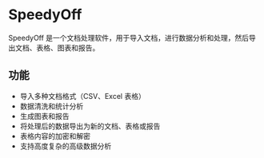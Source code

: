 # SpeedyOff

SpeedyOff 是一个文档处理软件，用于导入文档，进行数据分析和处理，然后导出文档、表格、图表和报告。

## 功能

- 导入多种文档格式（CSV、Excel 表格）
- 数据清洗和统计分析
- 生成图表和报告
- 将处理后的数据导出为新的文档、表格或报告
- 表格内容的加密和解密
- 支持高度复杂的高级数据分析
